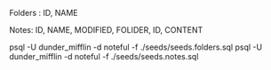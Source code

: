 Folders : ID, NAME

Notes: ID, NAME, MODIFIED, FOLIDER, ID, CONTENT

psql -U dunder_mifflin -d noteful -f ./seeds/seeds.folders.sql
psql -U dunder_mifflin -d noteful -f ./seeds/seeds.notes.sql